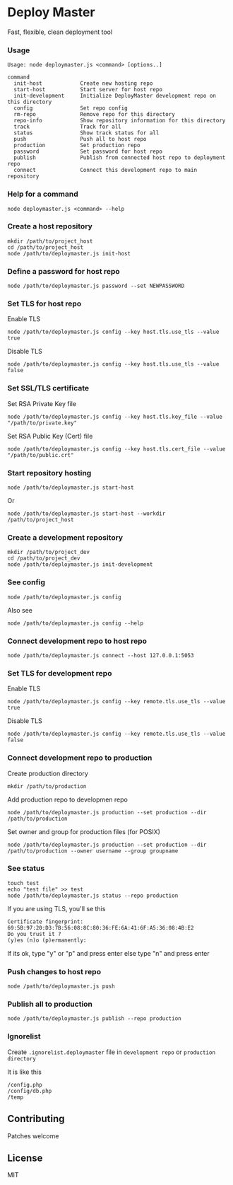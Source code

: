 # Deploy Master
Fast, flexible, clean deployment tool

### Usage

```
Usage: node deploymaster.js <command> [options..]

command
  init-host            Create new hosting repo
  start-host           Start server for host repo
  init-development     Initialize DeployMaster development repo on this directory
  config               Set repo config
  rm-repo              Remove repo for this directory
  repo-info            Show repository information for this directory
  track                Track for all
  status               Show track status for all
  push                 Push all to host repo
  production           Set production repo
  password             Set password for host repo
  publish              Publish from connected host repo to deployment repo
  connect              Connect this development repo to main repository
```

### Help for a command

```
node deploymaster.js <command> --help
```

### Create a host repository

```
mkdir /path/to/project_host
cd /path/to/project_host
node /path/to/deploymaster.js init-host
```

### Define a password for host repo

```
node /path/to/deploymaster.js password --set NEWPASSWORD
```

### Set TLS for host repo

Enable TLS

```
node /path/to/deploymaster.js config --key host.tls.use_tls --value true
```

Disable TLS

```
node /path/to/deploymaster.js config --key host.tls.use_tls --value false
```

### Set SSL/TLS certificate

Set RSA Private Key file

```
node /path/to/deploymaster.js config --key host.tls.key_file --value "/path/to/private.key"
```

Set RSA Public Key (Cert) file

```
node /path/to/deploymaster.js config --key host.tls.cert_file --value "/path/to/public.crt"
```

### Start repository hosting

```
node /path/to/deploymaster.js start-host
```

Or

```
node /path/to/deploymaster.js start-host --workdir /path/to/project_host
```

### Create a development repository

```
mkdir /path/to/project_dev
cd /path/to/project_dev
node /path/to/deploymaster.js init-development
```

### See config

```
node /path/to/deploymaster.js config
```

Also see

```
node /path/to/deploymaster.js config --help
```

### Connect development repo to host repo

```
node /path/to/deploymaster.js connect --host 127.0.0.1:5053
```

### Set TLS for development repo

Enable TLS

```
node /path/to/deploymaster.js config --key remote.tls.use_tls --value true
```

Disable TLS

```
node /path/to/deploymaster.js config --key remote.tls.use_tls --value false
```

### Connect development repo to production

Create production directory

```
mkdir /path/to/production
```

Add production repo to developmen repo

```
node /path/to/deploymaster.js production --set production --dir /path/to/production
```

Set owner and group for production files (for POSIX)

```
node /path/to/deploymaster.js production --set production --dir /path/to/production --owner username --group groupname
```

### See status

```
touch test
echo "test file" >> test
node /path/to/deploymaster.js status --repo production
```

If you are using TLS, you'll se this

```
Certificate fingerprint: 69:5B:97:20:D3:7B:56:08:8C:80:36:FE:6A:41:6F:A5:36:08:4B:E2
Do you trust it ?
(y)es (n)o (p)ermanently: 
```

If its ok, type "y" or "p" and press enter else type "n" and press enter

### Push changes to host repo

```
node /path/to/deploymaster.js push
```

### Publish all to production

```
node /path/to/deploymaster.js publish --repo production
```

### Ignorelist

Create ```.ignorelist.deploymaster``` file in ```development repo``` or ```production directory```

It is like this

```
/config.php
/config/db.php
/temp
```

## Contributing

Patches welcome

## License
MIT